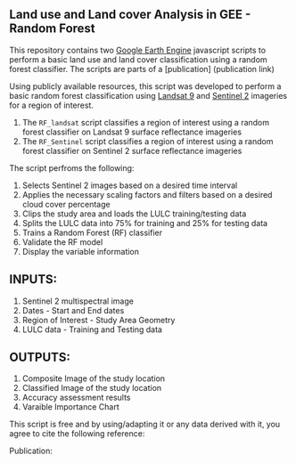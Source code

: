 ## Land use and Land cover Analysis in GEE - Random Forest
This repository contains two [Google Earth Engine](https://code.earthengine.google.com/) javascript scripts to perform a basic land 
use and land cover classification using a random forest classifier. The scripts are parts of a [publication] (publication link)

Using publicly available resources, this script was developed to perform a basic
random forest classification using [Landsat 9](https://developers.google.com/earth-engine/datasets/catalog/LANDSAT_LC09_C02_T1_L2)  and [Sentinel 2](https://developers.google.com/earth-engine/datasets/catalog/COPERNICUS_S2_SR_HARMONIZED) imageries for a region of interest.

  1. The `RF_landsat` script classifies a region of interest using a random forest classifier on Landsat 9 surface reflectance imageries
  2. The `RF_Sentinel` script classifies a region of interest using a random forest classifier on Sentinel 2 surface reflectance imageries


The script perfroms the following:
  1. Selects Sentinel 2 images based on a desired time interval
  2. Applies the necessary scaling factors and filters based on a desired cloud cover percentage
  3. Clips the study area and loads the LULC training/testing data
  4. Splits the LULC data into 75% for training and 25% for testing data
  5. Trains a Random Forest (RF) classifier
  6. Validate the RF model 
  7. Display the variable information
  
## INPUTS:
  1. Sentinel 2 multispectral image
  2. Dates - Start and End dates
  3. Region of Interest - Study Area Geometry
  4. LULC data - Training and Testing data 

## OUTPUTS:
  1. Composite Image of the study location
  2. Classified Image of the study location
  3. Accuracy assessment results 
  4. Varaible Importance Chart

This script is free and by using/adapting it or any data derived with it, 
you agree to cite the following reference: 

Publication: 
